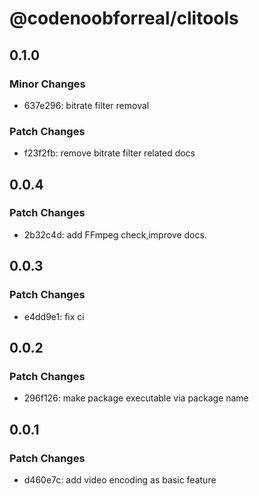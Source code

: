 # @codenoobforreal/clitools

## 0.1.0

### Minor Changes

- 637e296: bitrate filter removal

### Patch Changes

- f23f2fb: remove bitrate filter related docs

## 0.0.4

### Patch Changes

- 2b32c4d: add FFmpeg check,improve docs.

## 0.0.3

### Patch Changes

- e4dd9e1: fix ci

## 0.0.2

### Patch Changes

- 296f126: make package executable via package name

## 0.0.1

### Patch Changes

- d460e7c: add video encoding as basic feature
